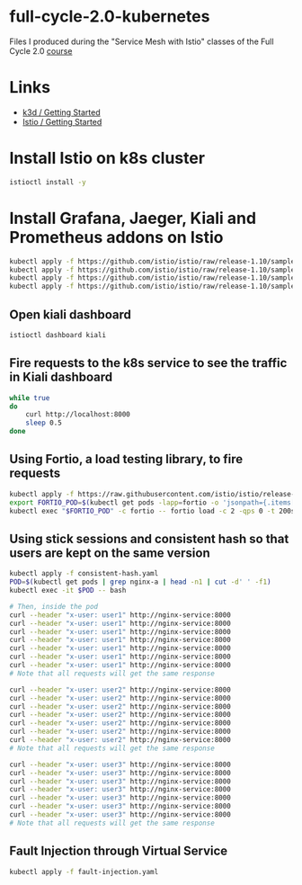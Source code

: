 # full-cycle-2.0-kubernetes

Files I produced during the "Service Mesh with Istio" classes of the Full Cycle 2.0 [course](https://drive.google.com/file/d/1MdN-qK_8Pfg6YI3TSfSa5_2-FHmqGxEP/view?usp=sharing)

# Links

- [k3d / Getting Started](https://k3d.io/)
- [Istio / Getting Started](https://istio.io/latest/docs/setup/getting-started/)

# Install Istio on k8s cluster

```sh
istioctl install -y
```

# Install Grafana, Jaeger, Kiali and Prometheus addons on Istio

```sh
kubectl apply -f https://github.com/istio/istio/raw/release-1.10/samples/addons/grafana.yaml
kubectl apply -f https://github.com/istio/istio/raw/release-1.10/samples/addons/jaeger.yaml
kubectl apply -f https://github.com/istio/istio/raw/release-1.10/samples/addons/kiali.yaml
kubectl apply -f https://github.com/istio/istio/raw/release-1.10/samples/addons/prometheus.yaml
```

## Open kiali dashboard

```sh
istioctl dashboard kiali
```

## Fire requests to the k8s service to see the traffic in Kiali dashboard

```sh
while true
do      
    curl http://localhost:8000
    sleep 0.5
done
```

## Using Fortio, a load testing library, to fire requests

```sh
kubectl apply -f https://raw.githubusercontent.com/istio/istio/release-1.10/samples/httpbin/sample-client/fortio-deploy.yaml
export FORTIO_POD=$(kubectl get pods -lapp=fortio -o 'jsonpath={.items[0].metadata.name}')
kubectl exec "$FORTIO_POD" -c fortio -- fortio load -c 2 -qps 0 -t 200s -loglevel Warning http://nginx-service:8000
```

## Using stick sessions and consistent hash so that users are kept on the same version

```sh
kubectl apply -f consistent-hash.yaml
POD=$(kubectl get pods | grep nginx-a | head -n1 | cut -d' ' -f1)
kubectl exec -it $POD -- bash

# Then, inside the pod
curl --header "x-user: user1" http://nginx-service:8000
curl --header "x-user: user1" http://nginx-service:8000
curl --header "x-user: user1" http://nginx-service:8000
curl --header "x-user: user1" http://nginx-service:8000
curl --header "x-user: user1" http://nginx-service:8000
curl --header "x-user: user1" http://nginx-service:8000
curl --header "x-user: user1" http://nginx-service:8000
# Note that all requests will get the same response

curl --header "x-user: user2" http://nginx-service:8000
curl --header "x-user: user2" http://nginx-service:8000
curl --header "x-user: user2" http://nginx-service:8000
curl --header "x-user: user2" http://nginx-service:8000
curl --header "x-user: user2" http://nginx-service:8000
curl --header "x-user: user2" http://nginx-service:8000
curl --header "x-user: user2" http://nginx-service:8000
# Note that all requests will get the same response

curl --header "x-user: user3" http://nginx-service:8000
curl --header "x-user: user3" http://nginx-service:8000
curl --header "x-user: user3" http://nginx-service:8000
curl --header "x-user: user3" http://nginx-service:8000
curl --header "x-user: user3" http://nginx-service:8000
curl --header "x-user: user3" http://nginx-service:8000
curl --header "x-user: user3" http://nginx-service:8000
# Note that all requests will get the same response
```

## Fault Injection through Virtual Service

```sh
kubectl apply -f fault-injection.yaml
```

